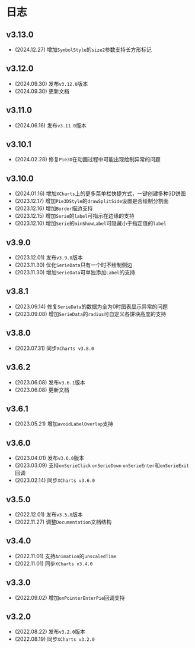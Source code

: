 # 日志

## v3.13.0

* (2024.12.27) 增加`SymbolStyle`的`size2`参数支持长方形标记

## v3.12.0

* (2024.09.30) 发布`v3.12.0`版本
* (2024.09.30) 更新文档

## v3.11.0

* (2024.06.16) 发布`v3.11.0`版本

## v3.10.1

* (2024.02.28) 修复`Pie3D`在动画过程中可能出现绘制异常的问题

## v3.10.0

* (2024.01.16) 增加`XCharts`上的更多菜单栏快捷方式，一键创建多种3D饼图
* (2023.12.17) 增加`Pie3DStyle`的`drawSplitSide`设置是否绘制分割面
* (2023.12.16) 增加`Border`描边支持
* (2023.12.15) 增加`Serie`的`label`可指示在边缘的支持
* (2023.12.10) 增加`Serie`的`minShowLabel`可隐藏小于指定值的`label`

## v3.9.0

* (2023.12.01) 发布`v3.9.0`版本
* (2023.11.30) 优化`SerieData`只有一个时不绘制侧边
* (2023.11.30) 增加`SerieData`可单独添加`Label`的支持

## v3.8.1

* (2023.09.14) 修复`SerieData`的数据为全为0时图表显示异常的问题
* (2023.09.08) 增加`SerieData`的`radius`可自定义各饼块高度的支持

## v3.8.0

* (2023.07.31) 同步`XCharts v3.8.0`

## v3.6.2

* (2023.06.08) 发布`v3.6.1`版本
* (2023.06.08) 更新文档

## v3.6.1

* (2023.05.21) 增加`avoidLabelOverlap`支持

## v3.6.0

* (2023.04.01) 发布`v3.6.0`版本
* (2023.03.09) 支持`onSerieClick` `onSerieDown` `onSerieEnter`和`onSerieExit`回调
* (2023.02.14) 同步`XCharts v3.6.0`

## v3.5.0

* (2022.12.01) 发布`v3.5.0`版本
* (2022.11.27) 调整`Documentation`文档结构

## v3.4.0

* (2022.11.01) 支持`Animation`的`unscaledTime`
* (2022.11.01) 同步`XCharts v3.4.0`

## v3.3.0

* (2022.09.02) 增加`onPointerEnterPie`回调支持

## v3.2.0

* (2022.08.22) 发布`v3.2.0`版本
* (2022.08.19) 同步`XCharts v3.2.0`

